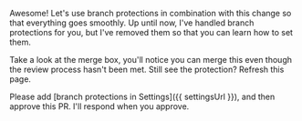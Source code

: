 Awesome! Let's use branch protections in combination with this change so that everything goes smoothly. Up until now, I've handled branch protections for you, but I've removed them so that you can learn how to set them. 

Take a look at the merge box, you'll notice you can merge this even though the review process hasn't been met. Still see the protection? Refresh this page. 

Please add [branch protections in Settings]({{ settingsUrl }}), and then approve this PR. I'll respond when you approve. 